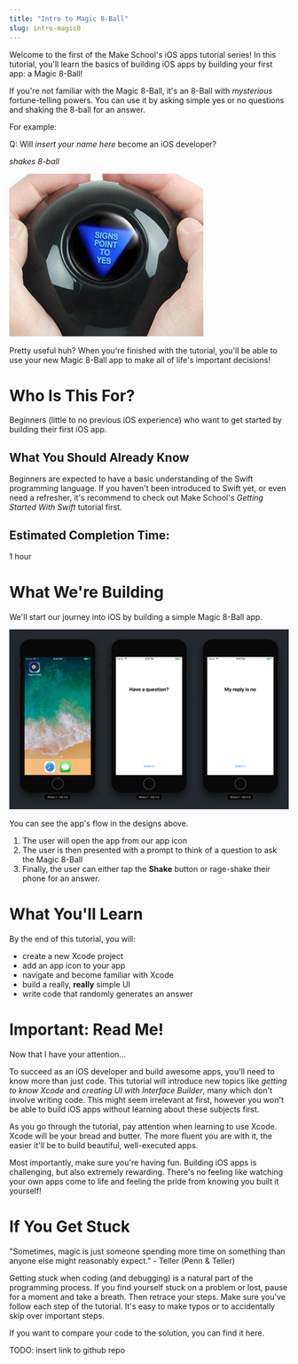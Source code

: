 ```yaml
---
title: "Intro to Magic 8-Ball"
slug: intro-magic8
---
```


Welcome to the first of the Make School's iOS apps tutorial series! In this tutorial, you'll learn the basics of building iOS apps by building your first app: a Magic 8-Ball!

If you're not familiar with the Magic 8-Ball, it's an 8-Ball with _mysterious_ fortune-telling powers. You can use it by asking simple yes or no questions and shaking the 8-ball for an answer.

For example:

Q: Will _insert your name here_ become an iOS developer?

_shakes 8-ball_

![Magic 8-Ball Answer](assets/signs_point.jpg)

Pretty useful huh? When you're finished with the tutorial, you'll be able to use your new Magic 8-Ball app to make all of life's important decisions!

# Who Is This For?

Beginners (little to no previous iOS experience) who want to get started by building their first iOS app.

## What You Should Already Know

Beginners are expected to have a basic understanding of the Swift programming language. If you haven't been introduced to Swift yet, or even need a refresher, it's recommend to check out Make School's _Getting Started With Swift_ tutorial first.

## Estimated Completion Time:

1 hour

# What We're Building

We'll start our journey into iOS by building a simple Magic 8-Ball app.

![Finished App Flow](assets/finished_app_flow.png)

You can see the app's flow in the designs above.

1. The user will open the app from our app icon
2. The user is then presented with a prompt to think of a question to ask the Magic 8-Ball
3. Finally, the user can either tap the **Shake** button or rage-shake their phone for an answer.

# What You'll Learn

By the end of this tutorial, you will:

- create a new Xcode project
- add an app icon to your app
- navigate and become familiar with Xcode
- build a really, **really** simple UI
- write code that randomly generates an answer

# Important: Read Me!

Now that I have your attention...

To succeed as an iOS developer and build awesome apps, you'll need to know more than just code. This tutorial will introduce new topics like _getting to know Xcode_ and _creating UI with Interface Builder_, many which don't involve writing code. This might seem irrelevant at first, however you won't be able to build iOS apps without learning about these subjects first.

As you go through the tutorial, pay attention when learning to use Xcode. Xcode will be your bread and butter. The more fluent you are with it, the easier it'll be to build beautiful, well-executed apps.

Most importantly, make sure you're having fun. Building iOS apps is challenging, but also extremely rewarding. There's no feeling like watching your own apps come to life and feeling the pride from knowing you built it yourself!

# If You Get Stuck

"Sometimes, magic is just someone spending more time on something than anyone else might reasonably expect." - Teller (Penn & Teller)

Getting stuck when coding (and debugging) is a natural part of the programming process. If you find yourself stuck on a problem or lost, pause for a moment and take a breath. Then retrace your steps. Make sure you've follow each step of the tutorial. It's easy to make typos or to accidentally skip over important steps.

If you want to compare your code to the solution, you can find it here.

TODO: insert link to github repo
